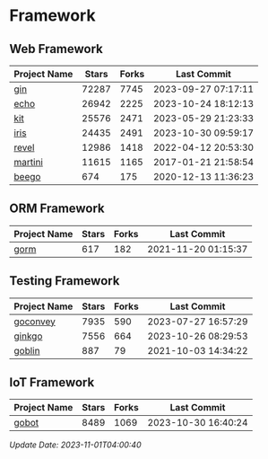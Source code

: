 # Framework

## Web Framework
| Project Name | Stars | Forks | Last Commit |
| ------------ | ----- | ----- | ----------- |
| [gin](https://github.com/gin-gonic/gin) | 72287 | 7745 | 2023-09-27 07:17:11 |
| [echo](https://github.com/labstack/echo) | 26942 | 2225 | 2023-10-24 18:12:13 |
| [kit](https://github.com/go-kit/kit) | 25576 | 2471 | 2023-05-29 21:23:33 |
| [iris](https://github.com/kataras/iris) | 24435 | 2491 | 2023-10-30 09:59:17 |
| [revel](https://github.com/revel/revel) | 12986 | 1418 | 2022-04-12 20:53:30 |
| [martini](https://github.com/go-martini/martini) | 11615 | 1165 | 2017-01-21 21:58:54 |
| [beego](https://github.com/astaxie/beego) | 674 | 175 | 2020-12-13 11:36:23 |

## ORM Framework
| Project Name | Stars | Forks | Last Commit |
| ------------ | ----- | ----- | ----------- |
| [gorm](https://github.com/jinzhu/gorm) | 617 | 182 | 2021-11-20 01:15:37 |

## Testing Framework
| Project Name | Stars | Forks | Last Commit |
| ------------ | ----- | ----- | ----------- |
| [goconvey](https://github.com/smartystreets/goconvey) | 7935 | 590 | 2023-07-27 16:57:29 |
| [ginkgo](https://github.com/onsi/ginkgo) | 7556 | 664 | 2023-10-26 08:29:53 |
| [goblin](https://github.com/franela/goblin) | 887 | 79 | 2021-10-03 14:34:22 |

## IoT Framework
| Project Name | Stars | Forks | Last Commit |
| ------------ | ----- | ----- | ----------- |
| [gobot](https://github.com/hybridgroup/gobot) | 8489 | 1069 | 2023-10-30 16:40:24 |

*Update Date: 2023-11-01T04:00:40*